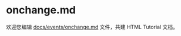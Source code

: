 onchange.md
===

欢迎您编辑 <a target="__blank" href="https://github.com/jaywcjlove/html-tutorial/blob/main/docs/events/onchange.md">docs/events/onchange.md</a> 文件，共建 HTML Tutorial 文档。